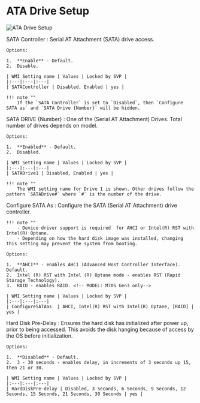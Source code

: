 # ATA Drive Setup

![ATA Drive Setup](https://cdrt.github.io/mk_docs/ref/bios/settings/thinkcentre/img/tc_ata_drive_setup.PNG)

SATA Controller
:  Serial AT Attachment (SATA) drive access.

    Options:

    1.  **Enable** - Default.
    2.  Disable.

    | WMI Setting name | Values | Locked by SVP |
    |:---|:---|:---|
    | SATAController | Disabled, Enabled | yes |

    !!! note ""
        If the `SATA Controller` is set to `Disabled`, then `Configure SATA as` and `SATA Drive {Number}` will be hidden.

SATA DRIVE {Number}
:  One of the (Serial AT Attachment) Drives. Total number of drives depends on model.

    Options:

    1.  **Enabled** - Default.
    2.  Disabled.

    | WMI Setting name | Values | Locked by SVP |
    |:---|:---|:---|
    | SATADrive1 | Disabled, Enabled | yes |

    !!! note ""
        The WMI setting name for Drive 1 is shown. Other drives follow the pattern `SATADrive#` where `#` is the number of the drive.

Configure SATA As
:  Configure the SATA (Serial AT Attachment) drive controller.

    !!! note ""
        - Device driver support is required  for AHCI or Intel(R) RST with Intel(R) Optane.
        - Depending on how the hard disk image was installed, changing this setting may prevent the system from booting.

    Options:

    1.  **AHCI** - enables AHCI (Advanced Host Controller Interface). Default.
    2.  Intel (R) RST with Intel (R) Optane mode - enables RST (Rapid Storage Technology).
    3.  RAID - enables RAID. <!-- MODEL: M70S Gen3 only-->

    | WMI Setting name | Values | Locked by SVP |
    |:---|:---|:---|
    | ConfigureSATAas  | AHCI, Intel(R) RST with Intel(R) Optane, [RAID] | yes |

Hard Disk Pre-Delay
:  Ensures the hard disk has initialized after power up, prior to being accessed. This avoids the disk hanging because of access by the OS before initialization.

    Options:

    1.  **Disabled** - Default.
    2.  3 - 30 seconds - enables delay, in increments of 3 seconds up 15, then 21 or 30.

    | WMI Setting name | Values | Locked by SVP |
    |:---|:---|:---|
    | HardDiskPre-delay | Disabled, 3 Seconds, 6 Seconds, 9 Seconds, 12 Seconds, 15 Seconds, 21 Seconds, 30 Seconds | yes |

